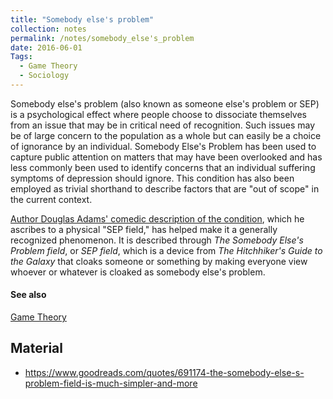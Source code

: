 ```yaml
---
title: "Somebody else's problem"
collection: notes
permalink: /notes/somebody_else's_problem
date: 2016-06-01
Tags:
  - Game Theory
  - Sociology
---
```


Somebody else's problem (also known as someone else's problem or SEP) is a psychological effect where people choose to dissociate themselves from an issue that may be in critical need of recognition. Such issues may be of large concern to the population as a whole but can easily be a choice of ignorance by an individual. 
Somebody Else's Problem has been used to capture public attention on matters that may have been overlooked and has less commonly been used to identify concerns that an individual suffering symptoms of depression should ignore. This condition has also been employed as trivial shorthand to describe factors that are "out of scope" in the current context.

[Author Douglas Adams' comedic description of the condition](https://www.goodreads.com/quotes/691174-the-somebody-else-s-problem-field-is-much-simpler-and-more), which he ascribes to a physical "SEP field," has helped make it a generally recognized phenomenon. It is described through *The Somebody Else's Problem field*, or *SEP field*, which is a device from *The Hitchhiker's Guide to the Galaxy* that cloaks someone or something by making everyone view whoever or whatever is cloaked as somebody else's problem.


#### See also
[Game Theory](/notes/game_theory)


## Material
* https://www.goodreads.com/quotes/691174-the-somebody-else-s-problem-field-is-much-simpler-and-more






